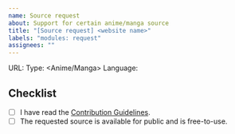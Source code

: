 ```yaml
---
name: Source request
about: Support for certain anime/manga source
title: "[Source request] <website name>"
labels: "modules: request"
assignees: ""
---
```


<!-- 1. Put an `x` in all the boxes that apply -->
<!-- 2. Replace necessary things -->
<!-- 3. Remove `<>` when replacing with values -->

URL: <url>
Type: <Anime/Manga>
Language: <language>

## Checklist

-   [ ] I have read the [Contribution Guidelines](https://yukino-org.github.io/wiki/developers/contribution/#contribution).
-   [ ] The requested source is available for public and is free-to-use.
